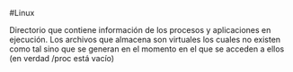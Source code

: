 #Linux 

Directorio que contiene información de los procesos y aplicaciones en ejecución. Los archivos que almacena son virtuales los cuales no existen como tal sino que se generan en el momento en el que se acceden a ellos (en verdad /proc está vacío)